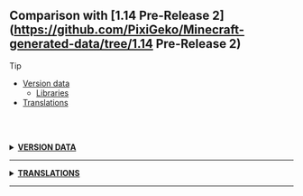## Comparison with [1.14 Pre-Release 2](https://github.com/PixiGeko/Minecraft-generated-data/tree/1.14 Pre-Release 2)

> [!TIP]
> - [Version data](#version-data)
>     - [Libraries](#version-data-libraries)
> - [Translations](#translations)

<br/><br/>
<details><summary><b><ins>VERSION DATA</ins></b><a name="version-data"></a></summary>
<br/>
<table><tr><th></th><th align="left">1.14 Pre-Release 2</th><th>1.14 Pre-Release 3</th></tr><tr><td>World version</td><td><pre>1948</pre></td><td><pre>1949</pre></td></tr><tr><td>Protocol version</td><td><pre>473</pre></td><td><pre>474</pre></td></tr></table>
<h3>Libraries<a name="version-data-libraries"></a></h3>
<details>
<summary>
Versions
</summary>
<table><tr><th></th><th align="left">1.14 Pre-Release 2</th><th>1.14 Pre-Release 3</th></tr><tr><td>com.mojang:realms</td><td><pre>1.14.6</pre></td><td><pre>1.14.8</pre></td></tr><tr><td>org.lwjgl:lwjgl-glfw</td><td><pre>3.2.1</pre></td><td><pre>3.1.6</pre></td></tr><tr><td>org.lwjgl:lwjgl-glfw</td><td><pre>3.2.1</pre></td><td><pre>3.1.6</pre></td></tr><tr><td>org.lwjgl:lwjgl-jemalloc</td><td><pre>3.2.1</pre></td><td><pre>3.1.6</pre></td></tr><tr><td>org.lwjgl:lwjgl-jemalloc</td><td><pre>3.2.1</pre></td><td><pre>3.1.6</pre></td></tr><tr><td>org.lwjgl:lwjgl-openal</td><td><pre>3.2.1</pre></td><td><pre>3.1.6</pre></td></tr><tr><td>org.lwjgl:lwjgl-openal</td><td><pre>3.2.1</pre></td><td><pre>3.1.6</pre></td></tr><tr><td>org.lwjgl:lwjgl-opengl</td><td><pre>3.2.1</pre></td><td><pre>3.1.6</pre></td></tr><tr><td>org.lwjgl:lwjgl-opengl</td><td><pre>3.2.1</pre></td><td><pre>3.1.6</pre></td></tr><tr><td>org.lwjgl:lwjgl-stb</td><td><pre>3.2.1</pre></td><td><pre>3.1.6</pre></td></tr><tr><td>org.lwjgl:lwjgl-stb</td><td><pre>3.2.1</pre></td><td><pre>3.1.6</pre></td></tr><tr><td>org.lwjgl:lwjgl</td><td><pre>3.2.1</pre></td><td><pre>3.1.6</pre></td></tr><tr><td>org.lwjgl:lwjgl</td><td><pre>3.2.1</pre></td><td><pre>3.1.6</pre></td></tr><tr><td>org.lwjgl:lwjgl</td><td><pre>3.2.1</pre></td><td><pre>3.1.6</pre></td></tr></table>
</details>
</details>
<hr/>
<details><summary><b><ins>TRANSLATIONS</ins></b><a name="translations"></a></summary>
<br/>
<details>
<summary>
Keys
</summary>

```diff
+ chat.editBox: chat
+ gui.narrate.editBox: %s edit box
+ selectWorld.search: search for worlds
+ structure_block.integrity.integrity: Structure Integrity
+ structure_block.integrity.seed: Structure Seed
+ structure_block.position.x: relative Position x
+ structure_block.position.y: relative position y
+ structure_block.position.z: relative position z
+ structure_block.size.x: structure size x
+ structure_block.size.y: structure size y
+ structure_block.size.z: structure size z
```

</details>
</details>
<hr/>